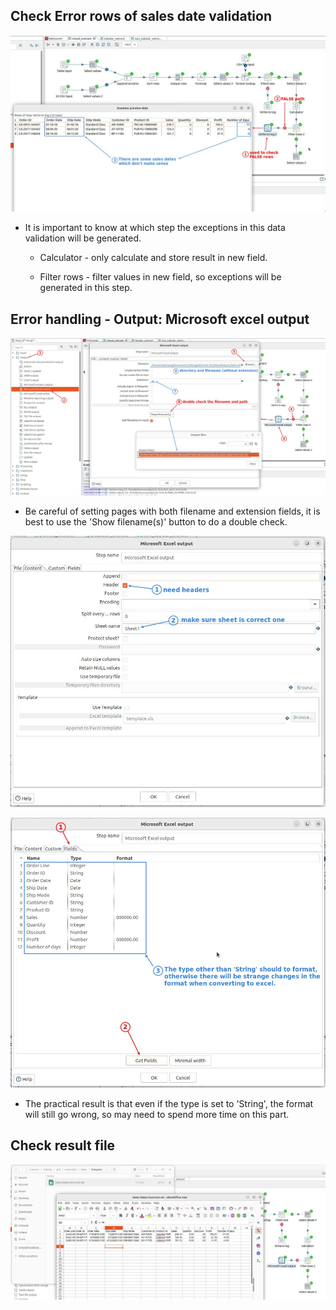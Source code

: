 ## **Check Error rows of sales date validation**

![Alt check error rows of sales date validation](pic/01.jpg)

- It is important to know at which step the exceptions in this data validation will be generated.

  - Calculator - only calculate and store result in new field.

  - Filter rows - filter values in new field, so exceptions will be generated in this step.

## **Error handling - Output: Microsoft excel output**

![Alt excel output: file](pic/02.jpg)

- Be careful of setting pages with both filename and extension fields, it is best to use the 'Show filename(s)' button to do a double check.

![Alt excel output: content](pic/03.jpg)

![Alt excel output: field](pic/04.jpg)

- The practical result is that even if the type is set to 'String', the format will still go wrong, so may need to spend more time on this part.

## **Check result file**

![Alt result file](pic/05.jpg)
